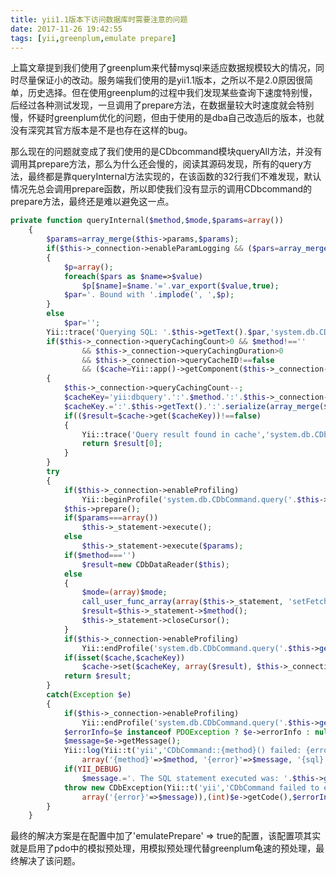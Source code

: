 ```yaml
---
title: yii1.1版本下访问数据库时需要注意的问题
date: 2017-11-26 19:42:55
tags: [yii,greenplum,emulate prepare]
---
```


上篇文章提到我们使用了greenplum来代替mysql来适应数据规模较大的情况，同时尽量保证小的改动。服务端我们使用的是yii1.1版本，之所以不是2.0原因很简单，历史选择。但在使用greenplum的过程中我们发现某些查询下速度特别慢，后经过各种测试发现，一旦调用了prepare方法，在数据量较大时速度就会特别慢，怀疑时greenplum优化的问题，但由于使用的是dba自己改造后的版本，也就没有深究其官方版本是不是也存在这样的bug。

那么现在的问题就变成了我们使用的是CDbcommand模块queryAll方法，并没有调用其prepare方法，那么为什么还会慢的，阅读其源码发现，所有的query方法，最终都是靠queryInternal方法实现的，在该函数的32行我们不难发现，默认情况先总会调用prepare函数，所以即使我们没有显示的调用CDbcommand的prepare方法，最终还是难以避免这一点。

```php
private function queryInternal($method,$mode,$params=array())
	{
		$params=array_merge($this->params,$params);
		if($this->_connection->enableParamLogging && ($pars=array_merge($this->_paramLog,$params))!==array())
		{
			$p=array();
			foreach($pars as $name=>$value)
				$p[$name]=$name.'='.var_export($value,true);
			$par='. Bound with '.implode(', ',$p);
		}
		else
			$par='';
		Yii::trace('Querying SQL: '.$this->getText().$par,'system.db.CDbCommand');
		if($this->_connection->queryCachingCount>0 && $method!==''
				&& $this->_connection->queryCachingDuration>0
				&& $this->_connection->queryCacheID!==false
				&& ($cache=Yii::app()->getComponent($this->_connection->queryCacheID))!==null)
		{
			$this->_connection->queryCachingCount--;
			$cacheKey='yii:dbquery'.':'.$method.':'.$this->_connection->connectionString.':'.$this->_connection->username;
			$cacheKey.=':'.$this->getText().':'.serialize(array_merge($this->_paramLog,$params));
			if(($result=$cache->get($cacheKey))!==false)
			{
				Yii::trace('Query result found in cache','system.db.CDbCommand');
				return $result[0];
			}
		}
		try
		{
			if($this->_connection->enableProfiling)
				Yii::beginProfile('system.db.CDbCommand.query('.$this->getText().$par.')','system.db.CDbCommand.query');
			$this->prepare();
			if($params===array())
				$this->_statement->execute();
			else
				$this->_statement->execute($params);
			if($method==='')
				$result=new CDbDataReader($this);
			else
			{
				$mode=(array)$mode;
				call_user_func_array(array($this->_statement, 'setFetchMode'), $mode);
				$result=$this->_statement->$method();
				$this->_statement->closeCursor();
			}
			if($this->_connection->enableProfiling)
				Yii::endProfile('system.db.CDbCommand.query('.$this->getText().$par.')','system.db.CDbCommand.query');
			if(isset($cache,$cacheKey))
				$cache->set($cacheKey, array($result), $this->_connection->queryCachingDuration, $this->_connection->queryCachingDependency);
			return $result;
		}
		catch(Exception $e)
		{
			if($this->_connection->enableProfiling)
				Yii::endProfile('system.db.CDbCommand.query('.$this->getText().$par.')','system.db.CDbCommand.query');
			$errorInfo=$e instanceof PDOException ? $e->errorInfo : null;
			$message=$e->getMessage();
			Yii::log(Yii::t('yii','CDbCommand::{method}() failed: {error}. The SQL statement executed was: {sql}.',
				array('{method}'=>$method, '{error}'=>$message, '{sql}'=>$this->getText().$par)),CLogger::LEVEL_ERROR,'system.db.CDbCommand');
			if(YII_DEBUG)
				$message.='. The SQL statement executed was: '.$this->getText().$par;
			throw new CDbException(Yii::t('yii','CDbCommand failed to execute the SQL statement: {error}',
				array('{error}'=>$message)),(int)$e->getCode(),$errorInfo);
		}
	}

```

最终的解决方案是在配置中加了'emulatePrepare' => true的配置，该配置项其实就是启用了pdo中的模拟预处理，用模拟预处理代替greenplum龟速的预处理，最终解决了该问题。